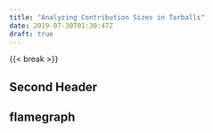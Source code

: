 ```yaml
---
title: "Analyzing Contribution Sizes in Tarballs"
date: 2019-07-30T01:30:47Z
draft: true
---
```



{{< break >}}
## Second Header

## flamegraph